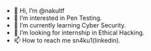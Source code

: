 - 👋 Hi, I’m @nakultf
- 👀 I’m interested in Pen Testing.
- 🌱 I’m currently learning Cyber Security.
- 💞️ I’m looking for internship in Ethical Hacking.
- 📫 How to reach me sn4ku1(linkedin).
<!---
nakultf/nakultf is a ✨ special ✨ repository because its `README.md` (this file) appears on your GitHub profile.
You can click the Preview link to take a look at your changes.
--->
